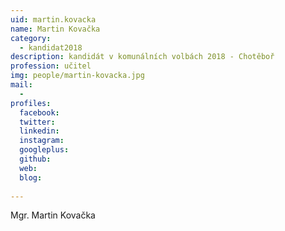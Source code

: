 ```yaml
---
uid: martin.kovacka
name: Martin Kovačka
category:
  - kandidat2018
description: kandidát v komunálních volbách 2018 - Chotěboř
profession: učitel
img: people/martin-kovacka.jpg
mail:
  - 
profiles:
  facebook: 
  twitter: 
  linkedin: 
  instagram: 
  googleplus: 
  github: 
  web: 
  blog: 
  
---
```


Mgr. Martin Kovačka
